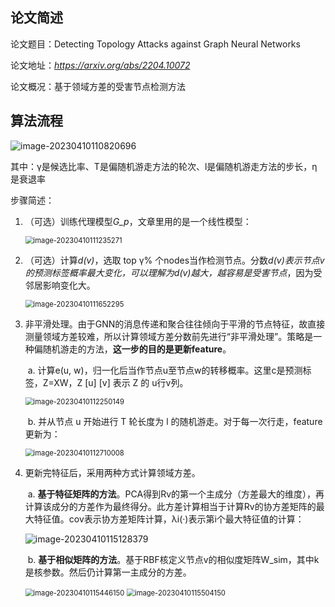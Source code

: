 ## 论文简述

论文题目：Detecting Topology Attacks against Graph Neural Networks

论文地址：*https://arxiv.org/abs/2204.10072*

论文概况：基于领域方差的受害节点检测方法



## 算法流程

![image-20230410110820696](F:\Typora\images\image-20230410110820696.png)

其中：γ是候选比率、T是偏随机游走方法的轮次、l是偏随机游走方法的步长，η是衰退率

步骤简述：

1. （可选）训练代理模型*G_p*，文章里用的是一个线性模型：

   <img src="F:\Typora\images\image-20230410111235271.png" alt="image-20230410111235271" style="zoom:80%;" />

2. （可选）计算*d(v)*，选取 top γ% 个nodes当作检测节点。分数*d(v)*表示节点v的预测标签概率最大变化，可以理解为***d(v)*越大，越容易是受害节点**，因为受邻居影响变化大。

   <img src="F:\Typora\images\image-20230410111652295.png" alt="image-20230410111652295" style="zoom:80%;" />

3. 非平滑处理。由于GNN的消息传递和聚合往往倾向于平滑的节点特征，故直接测量领域方差较难，所以计算领域方差分数前先进行“非平滑处理”。策略是一种偏随机游走的方法，**这一步的目的是更新feature**。

   ​	a. 计算e(u, w)，归一化后当作节点u至节点w的转移概率。这里c是预测标签，Z=XW，Z [u] [v] 表示 Z 的 u行v列。

   <img src="F:\Typora\images\image-20230410112250149.png" alt="image-20230410112250149" style="zoom:80%;" />

   ​	b. 并从节点 u 开始进行 T 轮长度为 l 的随机游走。对于每一次行走，feature更新为：

   <img src="F:\Typora\images\image-20230410112710008.png" alt="image-20230410112710008" style="zoom:80%;" />

4. 更新完特征后，采用两种方式计算领域方差。

   ​	a. **基于特征矩阵的方法**。PCA得到Rv的第一个主成分（方差最大的维度），再计算该成分的方差作为最终得分。此方差计算相当于计算Rv的协方差矩阵的最大特征值。cov表示协方差矩阵计算，λi(·)表示第i个最大特征值的计算：

   ![image-20230410115128379](F:\Typora\images\image-20230410115128379.png)

   ​	b. **基于相似矩阵的方法**。基于RBF核定义节点v的相似度矩阵W_sim，其中k是核参数。然后仍计算第一主成分的方差。

   <img src="F:\Typora\images\image-20230410115446150.png" alt="image-20230410115446150" style="zoom:80%;" />

   <img src="F:\Typora\images\image-20230410115504150.png" alt="image-20230410115504150" style="zoom:80%;" />